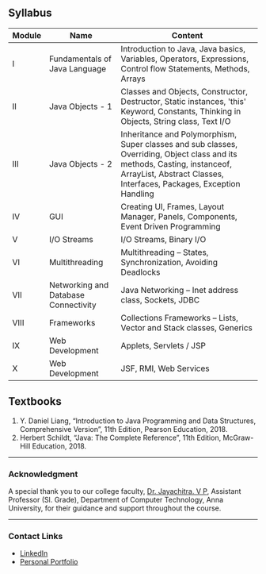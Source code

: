 ## Syllabus

| Module | Name                                 | Content                                                                                                                                                                                           |
| ------ | ------------------------------------ | ------------------------------------------------------------------------------------------------------------------------------------------------------------------------------------------------- |
| I      | Fundamentals of Java Language        | Introduction to Java, Java basics, Variables, Operators, Expressions, Control flow Statements, Methods, Arrays                                                                                    |
| II     | Java Objects - 1                     | Classes and Objects, Constructor, Destructor, Static instances, 'this' Keyword, Constants, Thinking in Objects, String class, Text I/O                                                            |
| III    | Java Objects - 2                     | Inheritance and Polymorphism, Super classes and sub classes, Overriding, Object class and its methods, Casting, instanceof, ArrayList, Abstract Classes, Interfaces, Packages, Exception Handling |
| IV     | GUI                                  | Creating UI, Frames, Layout Manager, Panels, Components, Event Driven Programming                                                                                                                 |
| V      | I/O Streams                          | I/O Streams, Binary I/O                                                                                                                                                                           |
| VI     | Multithreading                       | Multithreading – States, Synchronization, Avoiding Deadlocks                                                                                                                                      |
| VII    | Networking and Database Connectivity | Java Networking – Inet address class, Sockets, JDBC                                                                                                                                               |
| VIII   | Frameworks                           | Collections Frameworks – Lists, Vector and Stack classes, Generics                                                                                                                                |
| IX     | Web Development                      | Applets, Servlets / JSP                                                                                                                                                                           |
| X      | Web Development                      | JSF, RMI, Web Services                                                                                                                                                                            |

## Textbooks

1. Y. Daniel Liang, “Introduction to Java Programming and Data Structures, Comprehensive Version”, 11th Edition, Pearson Education, 2018.
2. Herbert Schildt, “Java: The Complete Reference”, 11th Edition, McGraw-Hill Education, 2018.

---

### Acknowledgment

A special thank you to our college faculty, [Dr. Jayachitra. V P](http://www.ct.mitindia.edu/dct/#/home/people/staffs/profile/67068), Assistant Professor (Sl. Grade), Department of Computer Technology, Anna University, for their guidance and support throughout the course.

---

### Contact Links

- [LinkedIn](https://www.linkedin.com/in/vijaisuria)
- [Personal Portfolio](https://vijaisuria.github.io/)
